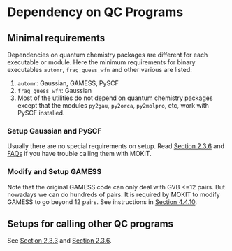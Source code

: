# Dependency on QC Programs

## Minimal requirements

Dependencies on quantum chemistry packages are different for each executable or module. Here the minimum requirements for binary executables `automr`, `frag_guess_wfn` and other various are listed:
1. `automr`: Gaussian, GAMESS, PySCF
2. `frag_guess_wfn`: Gaussian
3. Most of the utilities do not depend on quantum chemistry packages except that the modules `py2gau`, `py2orca`, `py2molpro`, etc, work with PySCF installed.

### Setup Gaussian and PySCF

Usually there are no special requirements on setup. Read [Section 2.3.6](./chap2-3.md#236-notes-on-quantum-chemistry-packages) and [FAQs](./chap_appdx.md#a1-frequently-asked-questions-faq) if you have trouble calling them with MOKIT.

### Modify and Setup GAMESS

Note that the original GAMESS code can only deal with GVB <=12 pairs. But nowadays we can do hundreds of pairs. It is required by MOKIT to modify GAMESS to go beyond 12 pairs. See instructions in [Section 4.4.10](./chap4-4.md#4410-gvb_prog).

## Setups for calling other QC programs

See [Section 2.3.3](./chap2-3.md#233-environment-variables) and [Section 2.3.6](./chap2-3.md#236-notes-on-quantum-chemistry-packages).


